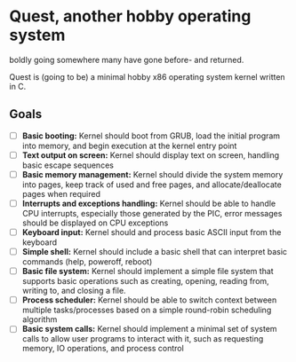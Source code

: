 # Quest, another hobby operating system

boldly going somewhere many have gone before- and returned.

Quest is (going to be) a minimal hobby x86 operating system kernel written in C.

## Goals

- [ ] **Basic booting:** Kernel should boot from GRUB, load the initial program into memory, and begin execution at the kernel entry point
- [ ] **Text output on screen:** Kernel should display text on screen, handling basic escape sequences
- [ ] **Basic memory management:** Kernel should divide the system memory into pages, keep track of used and free pages, and allocate/deallocate pages when required
- [ ] **Interrupts and exceptions handling:** Kernel should be able to handle CPU interrupts, especially those generated by the PIC, error messages should be displayed on CPU exceptions
- [ ] **Keyboard input:** Kernel should and process basic ASCII input from the keyboard
- [ ] **Simple shell:** Kernel should include a basic shell that can interpret basic commands (help, poweroff, reboot)
- [ ] **Basic file system:** Kernel should implement a simple file system that supports basic operations such as creating, opening, reading from, writing to, and closing a file.
- [ ] **Process scheduler:** Kernel should be able to switch context between multiple tasks/processes based on a simple round-robin scheduling algorithm
- [ ] **Basic system calls:** Kernel should implement a minimal set of system calls to allow user programs to interact with it, such as requesting memory, IO operations, and process control
